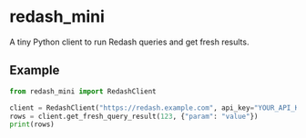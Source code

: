 # redash_mini

A tiny Python client to run Redash queries and get fresh results.

## Example

```python
from redash_mini import RedashClient

client = RedashClient("https://redash.example.com", api_key="YOUR_API_KEY")
rows = client.get_fresh_query_result(123, {"param": "value"})
print(rows)
